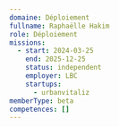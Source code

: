 ```yaml
---
domaine: Déploiement
fullname: Raphaëlle Hakim
role: Déploiement
missions:
  - start: 2024-03-25
    end: 2025-12-25
    status: independent
    employer: LBC
    startups:
      - urbanvitaliz
memberType: beta
competences: []
---
```

